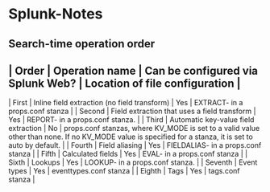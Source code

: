 # Splunk-Notes

## Search-time operation order

| Order | Operation name | Can be configured via Splunk Web? | Location of file configuration | 
-----------------------------------------------------------------------------------------------
| First | Inline field extraction (no field transform) | Yes | EXTRACT- in a props.conf stanza | 
| Second | Field extraction that uses a field transform | Yes | REPORT- in a props.conf stanza. | 
| Third | Automatic key-value field extraction | No | props.conf stanzas, where KV_MODE is set to a valid value other than none. If no KV_MODE value is specified for a stanza, it is set to auto by default. | 
| Fourth | Field aliasing | Yes | FIELDALIAS- in a props.conf stanza | 
| Fifth | Calculated fields | Yes | EVAL- in a props.conf stanza | 
| Sixth | Lookups | Yes | LOOKUP- in a props.conf stanza. | 
| Seventh | Event types | Yes | eventtypes.conf stanza | 
| Eighth | Tags | Yes | tags.conf stanza |
